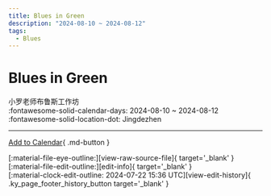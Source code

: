 ```yaml
---
title: Blues in Green
description: "2024-08-10 ~ 2024-08-12"
tags:
  - Blues
---
```


# Blues in Green 

小罗老师布鲁斯工作坊  
:fontawesome-solid-calendar-days: 2024-08-10 ~ 2024-08-12  
:fontawesome-solid-location-dot: Jingdezhen  

---

[Add to Calendar](https://swing.news/ics/en/2024/cn/blues-in-green-2024.ics){ .md-button }

<div class="ky_page_footer" markdown>
<div class="ky_page_footer_trailing" markdown="span">
[:material-file-eye-outline:][view-raw-source-file]{ target='_blank' }
[:material-file-edit-outline:][edit-info]{ target='_blank' }
</div>
<div class="ky_page_footer_leading" markdown="span">
[:material-clock-edit-outline: 2024-07-22 15:36 UTC][view-edit-history]{ .ky_page_footer_history_button target='_blank' }
</div>
</div>

[view-raw-source-file]: https://github.com/swingdance/events/blob/main/2024/cn/blues-in-green-2024.json "View Raw Source File"
[edit-info]: https://github.com/swingdance/events/issues/new?assignees=&labels=update+event&projects=&template=03-update_entity.yml&title=%5B2024%2Fcn%5D%20Blues%20in%20Green&region=cn&year=2024&id=blues-in-green-2024&name=Blues%20in%20Green&org_id= "Edit Info"

[view-edit-history]: https://github.com/swingdance/events/commits/main/2024/cn/blues-in-green-2024.json "View Edit History"
